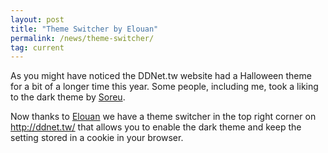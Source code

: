 ```yaml
---
layout: post
title: "Theme Switcher by Elouan"
permalink: /news/theme-switcher/
tag: current
---
```


As you might have noticed the DDNet.tw website had a Halloween theme for a bit of a longer time this year. Some people, including me, took a liking to the dark theme by [Soreu](https://ddnet.tw/players/Soreu/).

Now thanks to [Elouan](https://ddnet.tw/players/-9834-/) we have a theme switcher in the top right corner on http://ddnet.tw/ that allows you to enable the dark theme and keep the setting stored in a cookie in your browser.
